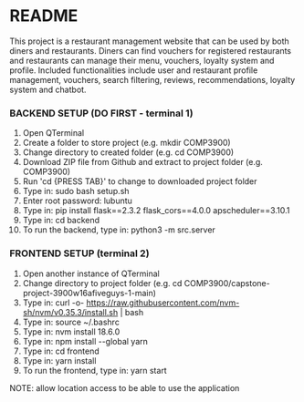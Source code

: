 # README #

This project is a restaurant management website that can be used by both diners and restaurants. Diners can find vouchers for registered restaurants and restaurants can manage their menu, vouchers, loyalty system and profile. 
Included functionalities include user and restaurant profile management, vouchers, search filtering, reviews, recommendations, loyalty system and chatbot. 

### BACKEND SETUP (DO FIRST - terminal 1) ###

1. Open QTerminal 
2. Create a folder to store project (e.g. mkdir COMP3900)
3. Change directory to created folder (e.g. cd COMP3900)
4. Download ZIP file from Github and extract to project folder (e.g. COMP3900)
5. Run 'cd {PRESS TAB}' to change to downloaded project folder
6. Type in: sudo bash setup.sh
7. Enter root password: lubuntu
8. Type in: pip install flask==2.3.2 flask_cors==4.0.0 apscheduler==3.10.1
9. Type in: cd backend
10. To run the backend, type in: python3 -m src.server

### FRONTEND SETUP (terminal 2) ###

1. Open another instance of QTerminal 
2. Change directory to project folder (e.g. cd COMP3900/capstone-project-3900w16afiveguys-1-main)
3. Type in: curl -o- https://raw.githubusercontent.com/nvm-sh/nvm/v0.35.3/install.sh | bash
4. Type in: source ~/.bashrc
5. Type in: nvm install 18.6.0 
6. Type in: npm install --global yarn 
7. Type in: cd frontend
8. Type in: yarn install
9. To run the frontend, type in: yarn start

NOTE: allow location access to be able to use the application
